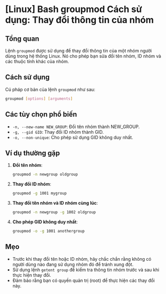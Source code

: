 # [Linux] Bash groupmod Cách sử dụng: Thay đổi thông tin của nhóm

## Tổng quan
Lệnh `groupmod` được sử dụng để thay đổi thông tin của một nhóm người dùng trong hệ thống Linux. Nó cho phép bạn sửa đổi tên nhóm, ID nhóm và các thuộc tính khác của nhóm.

## Cách sử dụng
Cú pháp cơ bản của lệnh `groupmod` như sau:

```bash
groupmod [options] [arguments]
```

## Các tùy chọn phổ biến
- `-n, --new-name NEW_GROUP`: Đổi tên nhóm thành NEW_GROUP.
- `-g, --gid GID`: Thay đổi ID nhóm thành GID.
- `-o, --non-unique`: Cho phép sử dụng GID không duy nhất.

## Ví dụ thường gặp
1. **Đổi tên nhóm**:
   ```bash
   groupmod -n newgroup oldgroup
   ```

2. **Thay đổi ID nhóm**:
   ```bash
   groupmod -g 1001 mygroup
   ```

3. **Thay đổi tên nhóm và ID nhóm cùng lúc**:
   ```bash
   groupmod -n newgroup -g 1002 oldgroup
   ```

4. **Cho phép GID không duy nhất**:
   ```bash
   groupmod -o -g 1001 anothergroup
   ```

## Mẹo
- Trước khi thay đổi tên hoặc ID nhóm, hãy chắc chắn rằng không có người dùng nào đang sử dụng nhóm đó để tránh xung đột.
- Sử dụng lệnh `getent group` để kiểm tra thông tin nhóm trước và sau khi thực hiện thay đổi.
- Đảm bảo rằng bạn có quyền quản trị (root) để thực hiện các thay đổi này.